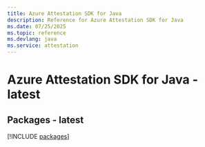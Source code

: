 ```yaml
---
title: Azure Attestation SDK for Java
description: Reference for Azure Attestation SDK for Java
ms.date: 07/25/2025
ms.topic: reference
ms.devlang: java
ms.service: attestation
---
```

# Azure Attestation SDK for Java - latest
## Packages - latest
[!INCLUDE [packages](attestation-index.md)]